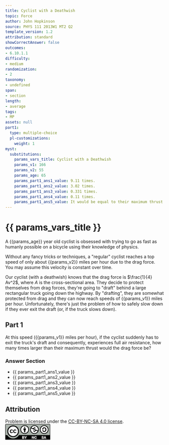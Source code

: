 ```yaml
---
title: Cyclist with a Deathwish
topic: Force
author: John Hopkinson
source: PHYS 111 2013W1 MT2 Q2
template_version: 1.2
attribution: standard
showCorrectAnswer: false
outcomes:
- 6.10.1.1
difficulty:
- medium
randomization:
- 2
taxonomy:
- undefined
span:
- section
length:
- average
tags:
- MP
assets: null
part1:
  type: multiple-choice
  pl-customizations:
    weight: 1
myst:
  substitutions:
    params_vars_title: Cyclist with a Deathwish
    params_v1: 166
    params_v2: 55
    params_age: 65
    params_part1_ans1_value: 9.11 times.
    params_part1_ans2_value: 3.02 times.
    params_part1_ans3_value: 0.331 times.
    params_part1_ans4_value: 0.11 times.
    params_part1_ans5_value: It would be equal to their maximum thrust.
---
```

# {{ params_vars_title }}
A {{params_age}} year old cyclist is obsessed with trying to go as fast as humanly possible on a bicycle using their knowledge of physics.

Without any fancy tricks or techniques, a "regular" cyclist reaches a top speed of only about {{params_v2}} miles per hour due to the drag force.
You may assume this velocity is constant over time.

Our cyclist (with a deathwish) knows that the drag force is $\frac{1}{4} Av^2$, where $A$ is the cross-sectional area.
They decide to protect themselves from drag forces, they're going to "draft" behind a large rectangular truck going down the highway.
By "drafting", they are somewhat protected from drag and they can now reach speeds of {{params_v1}} miles per hour.
Unfortunately, there's just the problem of how to safely slow down if they ever exit the draft (or, if the truck slows down).

## Part 1

At this speed ({{params_v1}} miles per hour), if the cyclist suddenly has to exit the truck's draft and consequently, experiences full air resistance, how many times larger than their maximum thrust would the drag force be?

### Answer Section

- {{ params_part1_ans1_value }}
- {{ params_part1_ans2_value }}
- {{ params_part1_ans3_value }}
- {{ params_part1_ans4_value }}
- {{ params_part1_ans5_value }}

## Attribution

Problem is licensed under the [CC-BY-NC-SA 4.0 license](https://creativecommons.org/licenses/by-nc-sa/4.0/).<br> ![The Creative Commons 4.0 license requiring attribution-BY, non-commercial-NC, and share-alike-SA license.](https://raw.githubusercontent.com/firasm/bits/master/by-nc-sa.png)